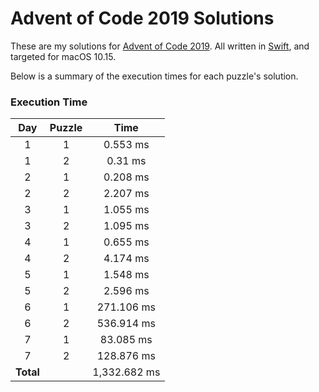 # Advent of Code 2019 Solutions

These are my solutions for [Advent of Code 2019](https://adventofcode.com/2019). All written in [Swift](https://swift.org), and targeted for macOS 10.15.

Below is a summary of the execution times for each puzzle's solution. 

### Execution Time
| Day | Puzzle | Time |
| :---: | :---: | :---: |
| 1 | 1 | 0.553 ms |
| 1 | 2 | 0.31 ms |
| 2 | 1 | 0.208 ms |
| 2 | 2 | 2.207 ms |
| 3 | 1 | 1.055 ms |
| 3 | 2 | 1.095 ms |
| 4 | 1 | 0.655 ms |
| 4 | 2 | 4.174 ms |
| 5 | 1 | 1.548 ms |
| 5 | 2 | 2.596 ms |
| 6 | 1 | 271.106 ms |
| 6 | 2 | 536.914 ms |
| 7 | 1 | 83.085 ms |
| 7 | 2 | 128.876 ms |
| **Total** | | 1,332.682 ms |
